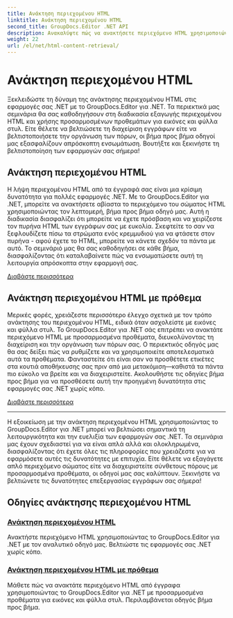 ```yaml
---
title: Ανάκτηση περιεχομένου HTML
linktitle: Ανάκτηση περιεχομένου HTML
second_title: GroupDocs.Editor .NET API
description: Ανακαλύψτε πώς να ανακτήσετε περιεχόμενο HTML χρησιμοποιώντας το GroupDocs.Editor για .NET. Περιλαμβάνονται οδηγοί βήμα προς βήμα για την ανάκτηση περιεχομένου σώματος και προσαρμοσμένων προθεμάτων.
weight: 22
url: /el/net/html-content-retrieval/
---
```


# Ανάκτηση περιεχομένου HTML

Ξεκλειδώστε τη δύναμη της ανάκτησης περιεχομένου HTML στις εφαρμογές σας .NET με το GroupDocs.Editor για .NET. Τα περιεκτικά μας σεμινάρια θα σας καθοδηγήσουν στη διαδικασία εξαγωγής περιεχομένου HTML και χρήσης προσαρμοσμένων προθεμάτων για εικόνες και φύλλα στυλ. Είτε θέλετε να βελτιώσετε τη διαχείριση εγγράφων είτε να βελτιστοποιήσετε την οργάνωση των πόρων, οι βήμα προς βήμα οδηγοί μας εξασφαλίζουν απρόσκοπτη ενσωμάτωση. Βουτήξτε και ξεκινήστε τη βελτιστοποίηση των εφαρμογών σας σήμερα!

## Ανάκτηση περιεχομένου HTML

Η λήψη περιεχομένου HTML από τα έγγραφά σας είναι μια κρίσιμη δυνατότητα για πολλές εφαρμογές .NET. Με το GroupDocs.Editor για .NET, μπορείτε να ανακτήσετε αβίαστα το περιεχόμενο του σώματος HTML χρησιμοποιώντας τον λεπτομερή, βήμα προς βήμα οδηγό μας. Αυτή η διαδικασία διασφαλίζει ότι μπορείτε να έχετε πρόσβαση και να χειρίζεστε τον πυρήνα HTML των εγγράφων σας με ευκολία. Σκεφτείτε το σαν να ξεφλουδίζετε πίσω τα στρώματα ενός κρεμμυδιού για να φτάσετε στον πυρήνα - αφού έχετε το HTML, μπορείτε να κάνετε σχεδόν τα πάντα με αυτό. Το σεμινάριό μας θα σας καθοδηγήσει σε κάθε βήμα, διασφαλίζοντας ότι καταλαβαίνετε πώς να ενσωματώσετε αυτή τη λειτουργία απρόσκοπτα στην εφαρμογή σας.

[Διαβάστε περισσότερα](./retrieve-html-body-content/)

## Ανάκτηση περιεχομένου HTML με πρόθεμα

Μερικές φορές, χρειάζεστε περισσότερο έλεγχο σχετικά με τον τρόπο ανάκτησης του περιεχομένου HTML, ειδικά όταν ασχολείστε με εικόνες και φύλλα στυλ. Το GroupDocs.Editor για .NET σάς επιτρέπει να ανακτάτε περιεχόμενο HTML με προσαρμοσμένα προθέματα, διευκολύνοντας τη διαχείριση και την οργάνωση των πόρων σας. Ο περιεκτικός οδηγός μας θα σας δείξει πώς να ρυθμίζετε και να χρησιμοποιείτε αποτελεσματικά αυτά τα προθέματα. Φανταστείτε ότι είναι σαν να προσθέτετε ετικέτες στα κουτιά αποθήκευσης σας πριν από μια μετακόμιση—καθιστά τα πάντα πιο εύκολο να βρείτε και να διαχειριστείτε. Ακολουθήστε τις οδηγίες βήμα προς βήμα για να προσθέσετε αυτή την προηγμένη δυνατότητα στις εφαρμογές σας .NET χωρίς κόπο.

[Διαβάστε περισσότερα](./retrieve-html-content-with-prefix/)

---

Η εξοικείωση με την ανάκτηση περιεχομένου HTML χρησιμοποιώντας το GroupDocs.Editor για .NET μπορεί να βελτιώσει σημαντικά τη λειτουργικότητα και την ευελιξία των εφαρμογών σας .NET. Τα σεμινάρια μας έχουν σχεδιαστεί για να είναι απλά αλλά και ολοκληρωμένα, διασφαλίζοντας ότι έχετε όλες τις πληροφορίες που χρειάζεστε για να εφαρμόσετε αυτές τις δυνατότητες με επιτυχία. Είτε θέλετε να εξαγάγετε απλό περιεχόμενο σώματος είτε να διαχειριστείτε σύνθετους πόρους με προσαρμοσμένα προθέματα, οι οδηγοί μας σας καλύπτουν. Ξεκινήστε να βελτιώνετε τις δυνατότητες επεξεργασίας εγγράφων σας σήμερα!
## Οδηγίες ανάκτησης περιεχομένου HTML
### [Ανάκτηση περιεχομένου HTML](./retrieve-html-body-content/)
Ανακτήστε περιεχόμενο HTML χρησιμοποιώντας το GroupDocs.Editor για .NET με τον αναλυτικό οδηγό μας. Βελτιώστε τις εφαρμογές σας .NET χωρίς κόπο.
### [Ανάκτηση περιεχομένου HTML με πρόθεμα](./retrieve-html-content-with-prefix/)
Μάθετε πώς να ανακτάτε περιεχόμενο HTML από έγγραφα χρησιμοποιώντας το GroupDocs.Editor για .NET με προσαρμοσμένα προθέματα για εικόνες και φύλλα στυλ. Περιλαμβάνεται οδηγός βήμα προς βήμα.